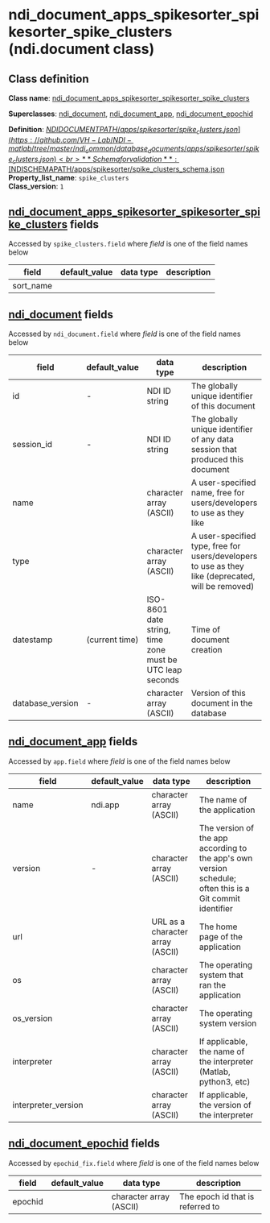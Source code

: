 # ndi_document_apps_spikesorter_spikesorter_spike_clusters (ndi.document class)

## Class definition

**Class name**: [ndi_document_apps_spikesorter_spikesorter_spike_clusters](ndi_document_apps_spikesorter_spikesorter_spike_clusters.md)

**Superclasses**: [ndi_document](../../ndi_document.md), [ndi_document_app](../../ndi_document_app.md), [ndi_document_epochid](../../ndi_document_epochid.md)

**Definition**: [$NDIDOCUMENTPATH/apps/spikesorter/spike_clusters.json](https://github.com/VH-Lab/NDI-matlab/tree/master/ndi_common/database_documents/apps/spikesorter/spike_clusters.json)<br>
**Schema for validation**: [$NDISCHEMAPATH/apps/spikesorter/spike_clusters_schema.json](https://github.com/VH-Lab/NDI-matlab/tree/master/ndi_common/schema_documents/apps/spikesorter/spike_clusters_schema.json)<br>
**Property_list_name**: `spike_clusters`<br>
**Class_version**: `1`<br>


## [ndi_document_apps_spikesorter_spikesorter_spike_clusters](ndi_document_apps_spikesorter_spikesorter_spike_clusters.md) fields

Accessed by `spike_clusters.field` where *field* is one of the field names below

| field | default_value | data type | description |
| --- | --- | --- | --- |
| sort_name |  |  |  |


## [ndi_document](../../ndi_document.md) fields

Accessed by `ndi_document.field` where *field* is one of the field names below

| field | default_value | data type | description |
| --- | --- | --- | --- |
| id | - | NDI ID string | The globally unique identifier of this document |
| session_id | - | NDI ID string | The globally unique identifier of any data session that produced this document |
| name |  | character array (ASCII) | A user-specified name, free for users/developers to use as they like |
| type |  | character array (ASCII) | A user-specified type, free for users/developers to use as they like (deprecated, will be removed) |
| datestamp | (current time) | ISO-8601 date string, time zone must be UTC leap seconds | Time of document creation |
| database_version | - | character array (ASCII) | Version of this document in the database |


## [ndi_document_app](../../ndi_document_app.md) fields

Accessed by `app.field` where *field* is one of the field names below

| field | default_value | data type | description |
| --- | --- | --- | --- |
| name | ndi.app | character array (ASCII) | The name of the application |
| version | - | character array (ASCII) | The version of the app according to the app's own version schedule; often this is a Git commit identifier |
| url |  | URL as a character array (ASCII) | The home page of the application |
| os |  | character array (ASCII) | The operating system that ran the application |
| os_version |  | character array (ASCII) | The operating system version |
| interpreter |  | character array (ASCII) | If applicable, the name of the interpreter (Matlab, python3, etc) |
| interpreter_version |  | character array (ASCII) | If applicable, the version of the interpreter |


## [ndi_document_epochid](../../ndi_document_epochid.md) fields

Accessed by `epochid_fix.field` where *field* is one of the field names below

| field | default_value | data type | description |
| --- | --- | --- | --- |
| epochid |  | character array (ASCII) | The epoch id that is referred to |


